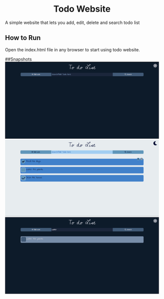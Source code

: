 <h1 align="center">Todo Website</h1>
A simple website that lets you add, edit, delete and search todo list

## How to Run
Open the index.html file in any browser to start using todo website.

##Snapshots
![Snapshot 1](snapshots/snapshot_1.png)
![Snapshot 2](snapshots/snapshot_2.png)
![Snapshot 3](snapshots/snapshot_3.png)

